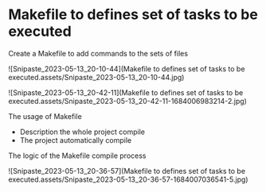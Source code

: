 # Makefile to defines set of tasks to be executed

Create a Makefile to add commands to the sets of files

![Snipaste_2023-05-13_20-10-44](Makefile to defines set of tasks to be executed.assets/Snipaste_2023-05-13_20-10-44.jpg)

![Snipaste_2023-05-13_20-42-11](Makefile to defines set of tasks to be executed.assets/Snipaste_2023-05-13_20-42-11-1684006983214-2.jpg)

The usage of Makefile

* Description the whole project compile
* The project automatically compile

The logic of the Makefile compile process

![Snipaste_2023-05-13_20-36-57](Makefile to defines set of tasks to be executed.assets/Snipaste_2023-05-13_20-36-57-1684007036541-5.jpg)
